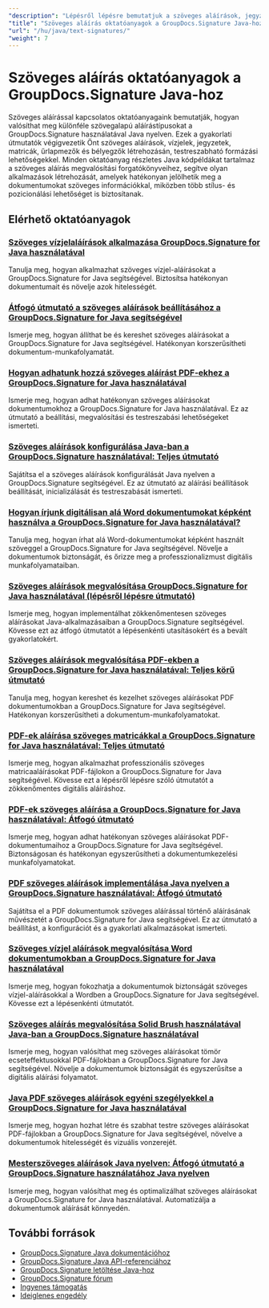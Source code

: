```yaml
---
"description": "Lépésről lépésre bemutatjuk a szöveges aláírások, jegyzetek, vízjelek és szövegalapú dokumentumjelölések megvalósítását a GroupDocs.Signature for Java segítségével."
"title": "Szöveges aláírás oktatóanyagok a GroupDocs.Signature Java-hoz"
"url": "/hu/java/text-signatures/"
"weight": 7
---
```


# Szöveges aláírás oktatóanyagok a GroupDocs.Signature Java-hoz

Szöveges aláírással kapcsolatos oktatóanyagaink bemutatják, hogyan valósíthat meg különféle szövegalapú aláírástípusokat a GroupDocs.Signature használatával Java nyelven. Ezek a gyakorlati útmutatók végigvezetik Önt szöveges aláírások, vízjelek, jegyzetek, matricák, űrlapmezők és bélyegzők létrehozásán, testreszabható formázási lehetőségekkel. Minden oktatóanyag részletes Java kódpéldákat tartalmaz a szöveges aláírás megvalósítási forgatókönyveihez, segítve olyan alkalmazások létrehozását, amelyek hatékonyan jelölhetik meg a dokumentumokat szöveges információkkal, miközben több stílus- és pozicionálási lehetőséget is biztosítanak.

## Elérhető oktatóanyagok

### [Szöveges vízjelaláírások alkalmazása GroupDocs.Signature for Java használatával](./apply-text-watermark-signature-groupdocs-java/)
Tanulja meg, hogyan alkalmazhat szöveges vízjel-aláírásokat a GroupDocs.Signature for Java segítségével. Biztosítsa hatékonyan dokumentumait és növelje azok hitelességét.

### [Átfogó útmutató a szöveges aláírások beállításához a GroupDocs.Signature for Java segítségével](./guide-setting-up-text-signatures-groupdocs-signature-java/)
Ismerje meg, hogyan állíthat be és kereshet szöveges aláírásokat a GroupDocs.Signature for Java segítségével. Hatékonyan korszerűsítheti dokumentum-munkafolyamatát.

### [Hogyan adhatunk hozzá szöveges aláírást PDF-ekhez a GroupDocs.Signature for Java használatával](./groupdocs-signature-java-add-text-signature/)
Ismerje meg, hogyan adhat hatékonyan szöveges aláírásokat dokumentumokhoz a GroupDocs.Signature for Java használatával. Ez az útmutató a beállítási, megvalósítási és testreszabási lehetőségeket ismerteti.

### [Szöveges aláírások konfigurálása Java-ban a GroupDocs.Signature használatával: Teljes útmutató](./configure-text-signatures-java-groupdocs-signature/)
Sajátítsa el a szöveges aláírások konfigurálását Java nyelven a GroupDocs.Signature segítségével. Ez az útmutató az aláírási beállítások beállítását, inicializálását és testreszabását ismerteti.

### [Hogyan írjunk digitálisan alá Word dokumentumokat képként használva a GroupDocs.Signature for Java használatával?](./sign-word-docs-text-image-groupdocs-java/)
Tanulja meg, hogyan írhat alá Word-dokumentumokat képként használt szöveggel a GroupDocs.Signature for Java segítségével. Növelje a dokumentumok biztonságát, és őrizze meg a professzionalizmust digitális munkafolyamataiban.

### [Szöveges aláírások megvalósítása GroupDocs.Signature for Java használatával (lépésről lépésre útmutató)](./implement-text-signatures-groupdocs-java/)
Ismerje meg, hogyan implementálhat zökkenőmentesen szöveges aláírásokat Java-alkalmazásaiban a GroupDocs.Signature segítségével. Kövesse ezt az átfogó útmutatót a lépésenkénti utasításokért és a bevált gyakorlatokért.

### [Szöveges aláírások megvalósítása PDF-ekben a GroupDocs.Signature for Java használatával: Teljes körű útmutató](./groupdocs-signature-java-text-signatures-pdf/)
Tanulja meg, hogyan kereshet és kezelhet szöveges aláírásokat PDF dokumentumokban a GroupDocs.Signature for Java segítségével. Hatékonyan korszerűsítheti a dokumentum-munkafolyamatokat.

### [PDF-ek aláírása szöveges matricákkal a GroupDocs.Signature for Java használatával: Teljes útmutató](./groupdocs-signature-java-pdf-text-sticker/)
Ismerje meg, hogyan alkalmazhat professzionális szöveges matricaaláírásokat PDF-fájlokon a GroupDocs.Signature for Java segítségével. Kövesse ezt a lépésről lépésre szóló útmutatót a zökkenőmentes digitális aláíráshoz.

### [PDF-ek szöveges aláírása a GroupDocs.Signature for Java használatával: Átfogó útmutató](./sign-pdf-text-groupdocs-signature-java/)
Ismerje meg, hogyan adhat hatékonyan szöveges aláírásokat PDF-dokumentumaihoz a GroupDocs.Signature for Java segítségével. Biztonságosan és hatékonyan egyszerűsítheti a dokumentumkezelési munkafolyamatokat.

### [PDF szöveges aláírások implementálása Java nyelven a GroupDocs.Signature használatával: Átfogó útmutató](./pdf-text-signatures-java-groupdocs-signature/)
Sajátítsa el a PDF dokumentumok szöveges aláírással történő aláírásának művészetét a GroupDocs.Signature for Java segítségével. Ez az útmutató a beállítást, a konfigurációt és a gyakorlati alkalmazásokat ismerteti.

### [Szöveges vízjel aláírások megvalósítása Word dokumentumokban a GroupDocs.Signature for Java használatával](./implement-text-watermark-signature-word-documents-groupdocs-java/)
Ismerje meg, hogyan fokozhatja a dokumentumok biztonságát szöveges vízjel-aláírásokkal a Wordben a GroupDocs.Signature for Java segítségével. Kövesse ezt a lépésenkénti útmutatót.

### [Szöveges aláírás megvalósítása Solid Brush használatával Java-ban a GroupDocs.Signature használatával](./groupdocs-signature-java-text-solid-brush/)
Ismerje meg, hogyan valósíthat meg szöveges aláírásokat tömör ecseteffektusokkal PDF-fájlokban a GroupDocs.Signature for Java segítségével. Növelje a dokumentumok biztonságát és egyszerűsítse a digitális aláírási folyamatot.

### [Java PDF szöveges aláírások egyéni szegélyekkel a GroupDocs.Signature for Java használatával](./java-pdf-text-signatures-groupdocs-custom-borders/)
Ismerje meg, hogyan hozhat létre és szabhat testre szöveges aláírásokat PDF-fájlokban a GroupDocs.Signature for Java segítségével, növelve a dokumentumok hitelességét és vizuális vonzerejét.

### [Mesterszöveges aláírások Java nyelven: Átfogó útmutató a GroupDocs.Signature használatához Java nyelven](./groupdocs-signature-java-text-signatures-guide/)
Ismerje meg, hogyan valósíthat meg és optimalizálhat szöveges aláírásokat a GroupDocs.Signature for Java használatával. Automatizálja a dokumentumok aláírását könnyedén.

## További források

- [GroupDocs.Signature Java dokumentációhoz](https://docs.groupdocs.com/signature/java/)
- [GroupDocs.Signature Java API-referenciához](https://reference.groupdocs.com/signature/java/)
- [GroupDocs.Signature letöltése Java-hoz](https://releases.groupdocs.com/signature/java/)
- [GroupDocs.Signature fórum](https://forum.groupdocs.com/c/signature)
- [Ingyenes támogatás](https://forum.groupdocs.com/)
- [Ideiglenes engedély](https://purchase.groupdocs.com/temporary-license/)
